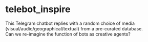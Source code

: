 # telebot_inspire
This Telegram chatbot replies with a random choice of media (visual/audio/geographical/textual) from a pre-curated database.  
Can we re-imagine the function of bots as creative agents?
